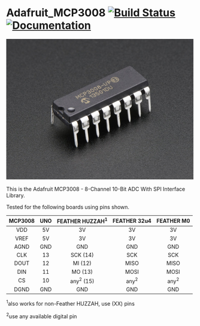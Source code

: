 Adafruit_MCP3008 [![Build Status](https://github.com/adafruit/Adafruit_MCP3008/workflows/Arduino%20Library%20CI/badge.svg)](https://github.com/adafruit/Adafruit_MCP3008/actions)[![Documentation](https://github.com/adafruit/ci-arduino/blob/master/assets/doxygen_badge.svg)](http://adafruit.github.io/Adafruit_MCP3008/html/index.html)
================

<a href="https://www.adafruit.com/product/856"><img src="assets/board.jpg?raw=true" width="500px"></a>

This is the Adafruit MCP3008 - 8-Channel 10-Bit ADC With SPI Interface Library.

Tested for the following boards using pins shown.

MCP3008 | UNO | FEATHER HUZZAH<sup>1</sup> | FEATHER 32u4 | FEATHER M0
:---: | :---: | :---: | :---: | :---:
VDD | 5V | 3V | 3V | 3V 
VREF | 5V | 3V | 3V | 3V
AGND | GND | GND | GND | GND
CLK | 13 | SCK (14) | SCK | SCK
DOUT | 12 | MI (12) | MISO | MISO
DIN | 11 | MO (13) | MOSI | MOSI
CS | 10 | any<sup>2</sup> (15) | any<sup>2</sup> | any<sup>2</sup>
DGND | GND | GND | GND | GND

<sup>1</sup>also works for non-Feather HUZZAH, use (XX) pins

<sup>2</sup>use any available digital pin
